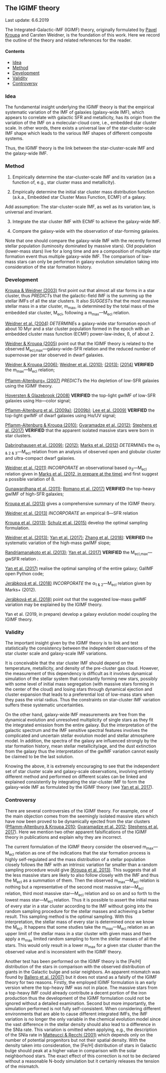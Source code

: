 ## The IGIMF theory

Last update: 6.6.2019

The Integrated-Galactic-IMF (IGIMF) theory, originally formulated by [Pavel Kroupa](https://astro.uni-bonn.de/~pavel/) and Carsten Weidner, is the foundation of this work. Here we record the outline of the theory and related references for the reader.


#### Contents
- [Idea](https://github.com/Azeret/galIMF#idea)
- [Method](https://github.com/Azeret/galIMF#method)
- [Development](https://github.com/Azeret/galIMF#development)
- [Validity](https://github.com/Azeret/galIMF#validity)
- [Controversy](https://github.com/Azeret/galIMF#controversy)


### Idea

The fundamental insight underlying the IGIMF theory is that the empirical systematic variation of the IMF of galaxies (galaxy-wide IMF), which appears to correlate with galactic SFR and metallicity, has its origin from the variation of the IMF on a molecular-cloud core, i.e., embedded star cluster scale. In other words, there exists a universal law of the star-cluster-scale IMF shape which leads to the various IMF shapes of different composite systems.

Thus, the IGIMF theory is the link between the star-cluster-scale IMF and the galaxy-wide IMF.


### Method

1. Empirically determine the star-cluster-scale IMF and its variation (as a function of, e.g., star cluster mass and metallicity).

2. Empirically determine the initial star cluster mass distribution function (a.k.a., Embedded star Cluster Mass Function, ECMF) of a galaxy.

Add assumption: The star-cluster-scale IMF, as well as its variation law, is universal and invariant.

3. Integrate the star cluster IMF with ECMF to achieve the galaxy-wide IMF.

4. Compare the galaxy-wide with the observation of star-forming galaxies.

Note that one should compare the galaxy-wide IMF with the recently formed stellar population (luminosity dominated by massive stars). Old population (lower-mass stars) live for a long time and are a composition of multiple star formation event thus multiple galaxy-wide IMF. The comparison of low-mass stars can only be performed in galaxy evolution simulation taking into consideration of the star formation history.


### Development

[Kroupa & Weidner (2003)](https://ui.adsabs.harvard.edu/abs/2003ApJ...598.1076K/abstract) first point out that almost all star forms in a star cluster, thus *PREDICT*s that the galactic-field IMF is the summing up the stellar IMFs of all the star clusters.
It also *SUGGEST*s that the most massive stellar mass in a star cluster, m<sub>max</sub>, is determined by the total mass of the embedded star cluster, M<sub>ecl</sub>, following a m<sub>max</sub>—M<sub>ecl</sub> relation.

[Weidner et al. (2004)](https://ui.adsabs.harvard.edu/abs/2004MNRAS.350.1503W/abstract) *DETERMINE*s a galaxy-wide star formation epoch of about 10 Myr and a star cluster population formed in the epoch with an embedded cluster mass function (ECMF) power-law-index, ß, of about 2.

[Weidner & Kroupa (2005)](https://ui.adsabs.harvard.edu/abs/2005ApJ...625..754W/abstract) point out that the IGIMF theory is related to the observed M<sub>ecl,max</sub>—galaxy-wide-SFR relation 
and the reduced number of supernovae per star observed in dwarf galaxies.

[Weidner & Kroupa (2006)](https://ui.adsabs.harvard.edu/abs/2006MNRAS.365.1333W/abstract); [Weidner et al. (2010)](http://adsabs.harvard.edu/abs/2010MNRAS.401..275W); [(2013)](http://adsabs.harvard.edu/abs/2013MNRAS.434...84W); [(2014)](http://adsabs.harvard.edu/abs/2014MNRAS.441.3348W) **VERIFIED** the m<sub>max</sub>—M<sub>ecl</sub> relation;

[Pflamm-Altenburg+ (2007)](https://ui.adsabs.harvard.edu/abs/2007ApJ...671.1550P/abstract) *PREDICT*s the Hα depletion of low-SFR galaxies using the IGIMF theory.

[Hoversten & Glazebrook (2008)](https://ui.adsabs.harvard.edu/abs/2008ApJ...675..163H/abstract) **VERIFIED** the top-light gwIMF of low-SFR galaxies using Hα—color signal;

[Pflamm-Altenburg et al. (2009a)](https://ui.adsabs.harvard.edu/abs/2009MNRAS.395..394P/abstract); [(2009b)](http://adsabs.harvard.edu/abs/2009ApJ...706..516P); [Lee et al. (2009)](http://adsabs.harvard.edu/abs/2009ApJ...706..599L) **VERIFIED** the top-light gwIMF of dwarf galaxies using Hα/UV signal;

[Pflamm-Altenburg & Kroupa (2010)](https://ui.adsabs.harvard.edu/abs/2010MNRAS.404.1564P/abstract); [Gvaramadze et al. (2012)](http://adsabs.harvard.edu/abs/2012MNRAS.424.3037G); [Stephens et al. (2017)](http://adsabs.harvard.edu/abs/2017ApJ...834...94S) **VERIFIED** that the apparent isolated massive stars were born in star clusters.

[Dabringhausen et al. (2009)](http://adsabs.harvard.edu/abs/2009MNRAS.394.1529D); [(2012)](http://adsabs.harvard.edu/abs/2012ApJ...747...72D); [Marks et al. (2012)](http://adsabs.harvard.edu/abs/2012MNRAS.422.2246M) *DETERMINE*s the α<sub>1 & 2 & 3</sub>—M<sub>ecl</sub> relation from an analysis of observed open and globular cluster and ultra-compact dwarf galaxies.

[Weidner et al. (2011)](http://adsabs.harvard.edu/abs/2011MNRAS.412..979W) *INCORPORATE* an observational based α<sub>3</sub>—M<sub>ecl</sub> relation given in [Marks et al. (2012, in prepare at the time)](http://adsabs.harvard.edu/abs/2012MNRAS.422.2246M) and first suggest a possible variation of ß.

[Gunawardhana et al. (2011)](http://adsabs.harvard.edu/abs/2011MNRAS.415.1647G); [Romano et al. (2017)](http://adsabs.harvard.edu/abs/2017MNRAS.470..401R) **VERIFIED** the top-heavy gwIMF of high-SFR galaxies;

[Kroupa et al. (2013)](http://adsabs.harvard.edu/abs/2013pss5.book..115K) gives a comprehensive summary of the IGIMF theory.

[Weidner et al. (2013)](http://adsabs.harvard.edu/abs/2013MNRAS.436.3309W) *INCORPORATE* an empirical ß—SFR relation

[Kroupa et al. (2013)](http://adsabs.harvard.edu/abs/2013pss5.book..115K); [Schulz et al. (2015)](http://adsabs.harvard.edu/abs/2015A%26A...582A..93S) develop the optimal sampling formulation.

[Weidner et al. (2013)](http://adsabs.harvard.edu/abs/2013MNRAS.436.3309W); [Yan et al. (2017)](http://adsabs.harvard.edu/abs/2017A%26A...607A.126Y); [Zhang et al. (2018)](http://adsabs.harvard.edu/abs/2018Natur.558..260Z): **VERIFIED** the systematic variation of the high-mass gwIMF slope;

[Randriamanakoto et al. (2013)](http://adsabs.harvard.edu/abs/2013ApJ...775L..38R); [Yan et al. (2017)](http://adsabs.harvard.edu/abs/2017A%26A...607A.126Y) **VERIFIED** the M<sub>ecl,max</sub>—gwSFR relation .

[Yan et al. (2017)](http://adsabs.harvard.edu/abs/2017A%26A...607A.126Y) realise the optimal sampling of the entire galaxy; GalIMF open Python code;

[Jerábková et al. (2018)](http://adsabs.harvard.edu/abs/2018A%26A...620A..39J) *INCORPORATE* the α<sub>1 & 2</sub>—M<sub>ecl</sub> relation given by Marks+ (2012).

[Jerábková et al. (2018)](http://adsabs.harvard.edu/abs/2018A%26A...620A..39J) point out that the suggested low-mass gwIMF variation may be explained by the IGIMF theory.

Yan et al. (2019, in prepare) develop a galaxy evolution model coupling the IGIMF theory.



### Validity

The important insight given by the IGIMF theory is to link and test statistically the consistency between the independent observations of the star cluster scale and galaxy-scale IMF variations. 

It is conceivable that the star cluster IMF should depend on the temperature, metallicity, and density of the pre-cluster gas cloud.
However, the measurement of this dependency is difficult as it involves dynamical simulation of the stellar system that constantly forming new stars, 
possibly with some level of initial mass segregation (with massive stars forming in the center of the cloud) and losing 
stars through dynamical ejection and cluster expansion that leads to a preferential lost of low-mass stars when they pass the virial radius. 
Thus the constraints on star-cluster IMF variation suffers these systematic uncertainties.

On the other hand, galaxy-wide IMF measurements are free from the dynamical evolution and unresolved multiplicity of single stars
as they fit the integrated emission from the entire galaxy. But the interpretation of the galactic spectrum and the IMF 
sensitive spectral features involves the complicated and uncertain stellar evolution model and stellar atmosphere model.
In addition, the spectra of the galaxy are influenced strongly by the star formation history, mean stellar metallicity/age, and the dust extinction from the galaxy thus the interpretation of the gwIMF variation cannot easily be claimed to be the last solution. 

Knowing the above, it is extremely encouraging to see that the independent set of star cluster scale and galaxy-scale observations, 
involving entirely different method and performed on different scales can be linked and explained consistently by integrating the star-cluster IMF to form the galaxy-wide IMF as formulated 
by the IGIMF theory (see [Yan et al. 2017](http://adsabs.harvard.edu/abs/2017A%26A...607A.126Y)). 


### Controversy

There are several controversies of the IGIMF theory. For example, one of the main objection comes from the seemingly isolated massive stars which have now been proved to be 
dynamically ejected from the star clusters ([Pflamm-Altenburg & Kroupa 2010](http://adsabs.harvard.edu/abs/2010MNRAS.404.1564P); 
[Gvaramadze et al. 2012](http://adsabs.harvard.edu/abs/2012MNRAS.424.3037G); 
[Stephens et al. 2017](http://adsabs.harvard.edu/abs/2017ApJ...834...94S)). 
Here we mention two other apparent falsifications of the IGIMF theory in publications and explain why they are incorrect.
    
The current formulation of the IGIMF theory consider the observed m<sub>max</sub>—M<sub>ecl</sub> relation as one of the indications that the star formation process is highly self-regulated and 
the mass distribution of a stellar population closely follows the IMF with an intrinsic variation far smaller than a 
random sampling procedure would give [(Kroupa et al. 2013)](http://adsabs.harvard.edu/abs/2013pss5.book..115K). This suggests that all the less massive stars are likely to also follow closely with the IMF and thus the M<sub>ecl</sub> as a summation of them. Then the observed 
m<sub>max</sub>—M<sub>ecl</sub> relation is nothing but a representative of the second most massive star—M<sub>ecl</sub> 
relation, third most massive star—M<sub>ecl</sub> relation and so on and so forth to the lowest mass star—M<sub>ecl</sub> 
relation. Thus it is possible to assert the initial mass of every star in a star cluster according to the IMF without going into the random sampling procedure for the stellar masses and achieving a better result. This sampling method is the optimal sampling. With this interpretation, the stellar mass of every star is determined once we know the M<sub>ecl</sub>. It happens that some studies 
take the m<sub>max</sub>—M<sub>ecl</sub> relation as an upper limit of the stellar mass in a star cluster with given mass 
and then apply a m<sub>max</sub> limited random sampling to form the stellar masses of all the stars. This would only result in a lower m<sub>max</sub> for a given star cluster than the observed value and is inconsistent with the IGIMF theory.

Another test has been performed on the IGIMF theory is the [Fe/H] distribution of the stars in comparison with the observed distribution of giants in the Galactic bulge and solar neighbors. An apparent mismatch was found by 
[Ballero et al. (2007)](http://adsabs.harvard.edu/abs/2007A%26A...467..117B) but it does not stand as a falsify of the IGIMF theory for two reasons. Firstly, 
the employed IGIMF formulation is an early version where the top-heavy IMF was not in place. 
The massive stars from a top-heavy IMF could already contribute a decent portion of the iron production thus the development of the IGIMF formulation could not be ignored without a detailed examination. Second but more importantly, the simulation performed is not fully self-consistent. When considering different environments that are able to cause different integrated IMFs, the IMF variation is no longer the only variable in the chemical evolution model since the vast difference in the stellar density should also lead to a 
difference in the SNIa rate. This variation is omitted when applying, e.g., the description of the SNIa rate in 
[Matteucci & Recchi (2001)](http://adsabs.harvard.edu/abs/2001ApJ...558..351M) which depends only on the number of potential progenitors but not their spatial density. 
With the density taken into consideration, the [Fe/H] distribution of stars in Galactic bulge should peak at a higher value in comparison with the solar neighborhood stars. The exact effect of this correction is not to be declared without a reasonable N-body simulation but it certainly releases the tension of the mismatch.


